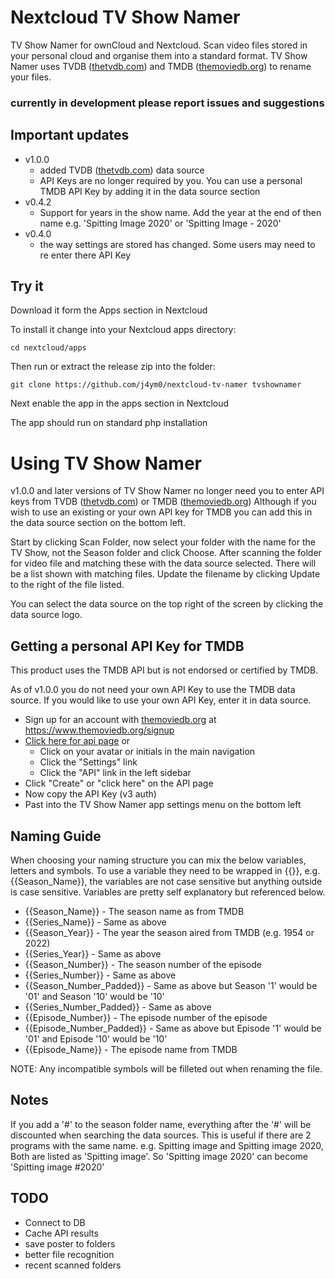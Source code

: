 # Nextcloud TV Show Namer

TV Show Namer for ownCloud and Nextcloud. Scan video files stored in your personal cloud and organise them into a standard format. TV Show Namer uses TVDB ([thetvdb.com](https://thetvdb.com/)) and TMDB ([themoviedb.org](https://www.themoviedb.org/)) to rename your files.

### currently in development please report issues and suggestions

## Important updates
 - v1.0.0 
    - added TVDB ([thetvdb.com](https://thetvdb.com/)) data source
    - API Keys are no longer required by you. You can use a personal TMDB API Key by adding it in the data source section
 - v0.4.2
    - Support for years in the show name. Add the year at the end of then name e.g. 'Spitting Image 2020' or 'Spitting Image - 2020'
 - v0.4.0 
    - the way settings are stored has changed. Some users may need to re enter there API Key


## Try it

Download it form the Apps section in Nextcloud 

To install it change into your Nextcloud apps directory:

    cd nextcloud/apps

Then run or extract the release zip into the folder:

    git clone https://github.com/j4ym0/nextcloud-tv-namer tvshownamer

Next enable the app in the apps section in Nextcloud

The app should run on standard php installation


# Using TV Show Namer

v1.0.0 and later versions of TV Show Namer no longer need you to enter API keys from TVDB ([thetvdb.com](https://thetvdb.com/)) or TMDB ([themoviedb.org](https://www.themoviedb.org/)) Although if you wish to use an existing or your own API key for TMDB you can add this in the data source section on the bottom left.

Start by clicking Scan Folder, now select your folder with the name for the TV Show, not the Season folder and click Choose. After scanning the folder for video file and matching these with the data source selected. There will be a list shown with matching files. Update the filename by clicking Update to the right of the file listed.

You can select the data source on the top right of the screen by clicking the data source logo.


## Getting a personal API Key for TMDB
This product uses the TMDB API but is not endorsed or certified by TMDB.

As of v1.0.0 you do not need your own API Key to use the TMDB data source. If you would like to use your own API Key, enter it in data source.

 - Sign up for an account with [themoviedb.org](https://www.themoviedb.org/signup) at https://www.themoviedb.org/signup
 - [Click here for api page](https://www.themoviedb.org/settings/api) or
     - Click on your avatar or initials in the main navigation
     - Click the "Settings" link
     - Click the "API" link in the left sidebar
 - Click "Create" or "click here" on the API page
 - Now copy the API Key (v3 auth)
 - Past into the TV Show Namer app settings menu on the bottom left


## Naming Guide

When choosing your naming structure you can mix the below variables, letters and symbols. To use a variable they need to be wrapped in {{}}, e.g. {{Season_Name}}, the variables are not case sensitive but anything outside is case sensitive. Variables are pretty self explanatory but referenced below.

  - {{Season_Name}} - The season name as from TMDB
  - {{Series_Name}} - Same as above
  - {{Season_Year}} - The year the season aired from TMDB (e.g. 1954 or 2022)
  - {{Series_Year}} - Same as above
  - {{Season_Number}} - The season number of the episode
  - {{Series_Number}} - Same as above
  - {{Season_Number_Padded}} - Same as above but Season '1' would be '01' and Season '10' would be '10'
  - {{Series_Number_Padded}} - Same as above
  - {{Episode_Number}} - The episode number of the episode
  - {{Episode_Number_Padded}} - Same as above but Episode '1' would be '01' and Episode '10' would be '10'
  - {{Episode_Name}} - The episode name from TMDB

NOTE: Any incompatible symbols will be filleted out when renaming the file.


## Notes

If you add a '#' to the season folder name, everything after the '#' will be discounted when searching the data sources. This is useful if there are 2 programs with the same name. e.g. Spitting image and Spitting image 2020, Both are listed as 'Spitting image'. So 'Spitting image 2020' can become 'Spitting image #2020'


## TODO

 - Connect to DB
 - Cache API results
 - save poster to folders
 - better file recognition
 - recent scanned folders

